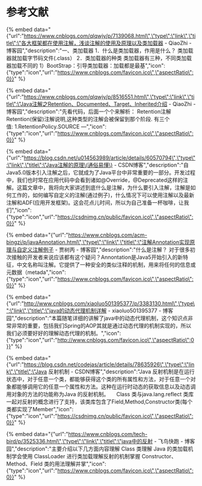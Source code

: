 # 参考文献

{% embed data="{\"url\":\"https://www.cnblogs.com/qlqwjy/p/7139068.html\",\"type\":\"link\",\"title\":\"各大框架都在使用注解，浅谈注解的使用及原理以及类加载器 - QiaoZhi - 博客园\",\"description\":\"一、类加载器 1．什么是类加载器，作用是什么？ 类加载器就加载字节码文件\(.class） 2．类加载器的种类 类加载器有三种，不同类加载器加载不同的 1）BootStrap：引导类加载器：加载都是最基\",\"icon\":{\"type\":\"icon\",\"url\":\"https://www.cnblogs.com/favicon.ico\",\"aspectRatio\":0}}" %}

{% embed data="{\"url\":\"https://www.cnblogs.com/qlqwjy/p/8516551.html\",\"type\":\"link\",\"title\":\"Java注解之Retention、Documented、Target、Inherited介绍 - QiaoZhi - 博客园\",\"description\":\"先看代码，后面一个个来解析： Retention注解 Retention\(保留\)注解说明,这种类型的注解会被保留到那个阶段. 有三个值: 1.RetentionPolicy.SOURCE —\",\"icon\":{\"type\":\"icon\",\"url\":\"https://www.cnblogs.com/favicon.ico\",\"aspectRatio\":0}}" %}

{% embed data="{\"url\":\"https://blog.csdn.net/u014563989/article/details/60570794\",\"type\":\"link\",\"title\":\"Java注解的原理\(通俗易懂\) - CSDN博客\",\"description\":\"自Java5.0版本引入注解之后，它就成为了Java平台中非常重要的一部分。开发过程中，我们也时常在应用代码中会看到诸如@Override，@Deprecated这样的注解。这篇文章中，我将向大家讲述到底什么是注解，为什么要引入注解，注解是如何工作的，如何编写自定义的注解\(通过例子\)，什么情况下可以使用注解以及最新注解和ADF\(应用开发框架\)。这会花点儿时间，所以为自己准备一杯咖啡，让我们\",\"icon\":{\"type\":\"icon\",\"url\":\"https://csdnimg.cn/public/favicon.ico\",\"aspectRatio\":0}}" %}

{% embed data="{\"url\":\"https://www.cnblogs.com/acm-bingzi/p/javaAnnotation.html\",\"type\":\"link\",\"title\":\"注解Annotation实现原理与自定义注解例子 - 贾树丙 - 博客园\",\"description\":\"什么是注解？ 对于很多初次接触的开发者来说应该都有这个疑问？Annontation是Java5开始引入的新特征，中文名称叫注解。它提供了一种安全的类似注释的机制，用来将任何的信息或元数据（metada\",\"icon\":{\"type\":\"icon\",\"url\":\"https://www.cnblogs.com/favicon.ico\",\"aspectRatio\":0}}" %}

{% embed data="{\"url\":\"http://www.cnblogs.com/xiaoluo501395377/p/3383130.html\",\"type\":\"link\",\"title\":\"java的动态代理机制详解 - xiaoluo501395377 - 博客园\",\"description\":\"本篇随笔详细的讲解了java中的动态代理机制，这个知识点非常非常的重要，包括我们Spring的AOP其就是通过动态代理的机制实现的，所以我们必须要好好的理解动态代理的机制。\",\"icon\":{\"type\":\"icon\",\"url\":\"http://www.cnblogs.com/favicon.ico\",\"aspectRatio\":0}}" %}

{% embed data="{\"url\":\"https://blog.csdn.net/codejas/article/details/78635926\",\"type\":\"link\",\"title\":\"Java 反射机制 - CSDN博客\",\"description\":\"Java 反射机制是在运行状态中，对于任意一个类，都能够获得这个类的所有属性和方法，对于任意一个对象都能够调用它的任意一个属性和方法。这种在运行时动态的获取信息以及动态调用对象的方法的功能称为Java 的反射机制。      Class 类与java.lang.reflect 类库一起对反射的概念进行了支持，该类库包含了Field,Method,Constructor类\(每个类都实现了Member\",\"icon\":{\"type\":\"icon\",\"url\":\"https://csdnimg.cn/public/favicon.ico\",\"aspectRatio\":0}}" %}

{% embed data="{\"url\":\"https://www.cnblogs.com/tech-bird/p/3525336.html\",\"type\":\"link\",\"title\":\"java中的反射 - 飞鸟快跑 - 博客园\",\"description\":\"主要介绍以下几方面内容理解 Class 类理解 Java 的类加载机制学会使用 ClassLoader 进行类加载理解反射的机制掌握 Constructor、Method、Field 类的用法理解并掌\",\"icon\":{\"type\":\"icon\",\"url\":\"https://www.cnblogs.com/favicon.ico\",\"aspectRatio\":0}}" %}

